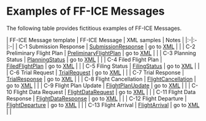 # Examples of FF-ICE Messages

The following table provides fictitious examples of FF-ICE Messages.

| FF-ICE Message template | FF-ICE Message | XML samples | Notes |
|:-|:-|:-|
| C-1 Submission Response       | [SubmissionResponse][FficeSR]            |  go to [XML]() |    |
| C-2 Preliminary Flight Plan   | [PreliminaryFlightPlan][FficePFP]        |  go to [XML]() |    |
| C-3 Planning Status           | [PlanningStatus][FficePS]                |  go to [XML]() |    |
| C-4 Filed Flight Plan         | [FiledFlightPlan][FficeFFP]              |  go to [XML]() |    |
| C-5 Filing Status             | [FilingStatus][FficeFS]                  |  go to [XML]() |    |
| C-6 Trial Request             | [TrialRequest][FficeTRQ]                 |  go to [XML]() |    |
| C-7 Trial Response            | [TrialResponse][FficeTRP]                |  go to [XML]() |    |
| C-8 Flight Cancellation       | [FlightCancellation][FficeFC]            |  go to [XML]() |    |
| C-9 Flight Plan Update        | [FlightPlanUpdate][FficeFPU]             |  go to [XML]() |    |
| C-10 Flight Data Request      | [FlightDataRequest][FficeFDRQ]           |  go to [XML]() |    |
| C-11 Flight Data Response     | [FlightDataResponse][FficeFDRP]          |  go to [XML]() |    |
| C-12 Flight Departure         | [FlightDeparture][FficeFD]               |  go to [XML]() |    |
| C-13 Flight Arrival           | [FlightArrival][FficeFA]                 |  go to [XML]() |    |


[FficeFFP]: https://www.fixm.aero/releases/FFICE-Msg-1.1.0/schemas/applications/fficemessage/fficetemplates/filedflightplan/FiledFlightPlan.xsd
[FficeFS]: https://www.fixm.aero/releases/FFICE-Msg-1.1.0/schemas/applications/fficemessage/fficetemplates/filingstatus/FilingStatus.xsd
[FficeFA]: https://www.fixm.aero/releases/FFICE-Msg-1.1.0/schemas/applications/fficemessage/fficetemplates/flightarrival/FlightArrival.xsd
[FficeFC]: https://www.fixm.aero/releases/FFICE-Msg-1.1.0/schemas/applications/fficemessage/fficetemplates/flightcancellation/FlightCancellation.xsd
[FficeFDRQ]: https://www.fixm.aero/releases/FFICE-Msg-1.1.0/schemas/applications/fficemessage/fficetemplates/flightdatarequest/FlightDataRequest.xsd
[FficeFDRP]: https://www.fixm.aero/releases/FFICE-Msg-1.1.0/schemas/applications/fficemessage/fficetemplates/flightdataresponse/FlightDataResponse.xsd
[FficeFD]: https://www.fixm.aero/releases/FFICE-Msg-1.1.0/schemas/applications/fficemessage/fficetemplates/flightdeparture/FlightDeparture.xsd
[FficeFPU]: https://www.fixm.aero/releases/FFICE-Msg-1.1.0/schemas/applications/fficemessage/fficetemplates/flightplanupdate/FlightPlanUpdate.xsd
[FficePS]: https://www.fixm.aero/releases/FFICE-Msg-1.1.0/schemas/applications/fficemessage/fficetemplates/planningstatus/PlanningStatus.xsd
[FficePFP]: https://www.fixm.aero/releases/FFICE-Msg-1.1.0/schemas/applications/fficemessage/fficetemplates/preliminaryflightplan/PreliminaryFlightPlan.xsd
[FficeSR]: https://www.fixm.aero/releases/FFICE-Msg-1.1.0/schemas/applications/fficemessage/fficetemplates/submissionresponse/SubmissionResponse.xsd
[FficeTRQ]: https://www.fixm.aero/releases/FFICE-Msg-1.1.0/schemas/applications/fficemessage/fficetemplates/trialrequest/TrialRequest.xsd
[FficeTRP]: https://www.fixm.aero/releases/FFICE-Msg-1.1.0/schemas/applications/fficemessage/fficetemplates/trialresponse/TrialResponse.xsd
